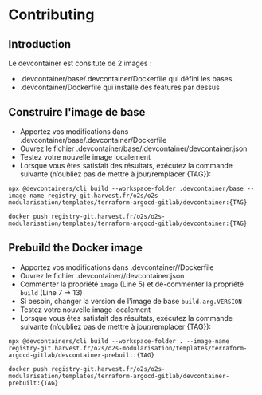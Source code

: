 # Contributing

## Introduction

Le devcontainer est consituté de 2 images :
* .devcontainer/base/.devcontainer/Dockerfile qui défini les bases
* .devcontainer/Dockerfile qui installe des features par dessus

## Construire l'image de base

* Apportez vos modifications dans .devcontainer/base/.devcontainer/Dockerfile
* Ouvrez le fichier .devcontainer/base/.devcontainer/devcontainer.json
* Testez votre nouvelle image localement
* Lorsque vous êtes satisfait des résultats, exécutez la commande suivante (n’oubliez pas de mettre à jour/remplacer {TAG}):
```shell
npx @devcontainers/cli build --workspace-folder .devcontainer/base --image-name registry-git.harvest.fr/o2s/o2s-modularisation/templates/terraform-argocd-gitlab/devcontainer:{TAG}

docker push registry-git.harvest.fr/o2s/o2s-modularisation/templates/terraform-argocd-gitlab/devcontainer:{TAG}
```

## Prebuild the Docker image

* Apportez vos modifications dans .devcontainer//Dockerfile
* Ouvrez le fichier .devcontainer//devcontainer.json
* Commenter la propriété `image` (Line 5) et dé-commenter la propriété `build` (Line 7 -> 13)
* Si besoin, changer la version de l'image de base `build.arg.VERSION`
* Testez votre nouvelle image localement
* Lorsque vous êtes satisfait des résultats, exécutez la commande suivante (n’oubliez pas de mettre à jour/remplacer {TAG}):
```shell
npx @devcontainers/cli build --workspace-folder . --image-name registry-git.harvest.fr/o2s/o2s-modularisation/templates/terraform-argocd-gitlab/devcontainer-prebuilt:{TAG}

docker push registry-git.harvest.fr/o2s/o2s-modularisation/templates/terraform-argocd-gitlab/devcontainer-prebuilt:{TAG}
```
